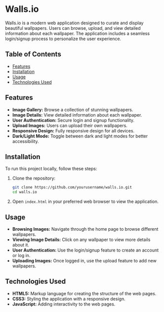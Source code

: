 # Walls.io

Walls.io is a modern web application designed to curate and display beautiful wallpapers. Users can browse, upload, and view detailed information about each wallpaper. The application includes a seamless login/signup process to personalize the user experience.

## Table of Contents

- [Features](#features)
- [Installation](#installation)
- [Usage](#usage)
- [Technologies Used](#technologies-used)


## Features

- **Image Gallery:** Browse a collection of stunning wallpapers.
- **Image Details:** View detailed information about each wallpaper.
- **User Authentication:** Secure login and signup functionality.
- **Upload Images:** Users can upload their own wallpapers.
- **Responsive Design:** Fully responsive design for all devices.
- **Dark/Light Mode:** Toggle between dark and light modes for better accessibility.

## Installation

To run this project locally, follow these steps:

1. Clone the repository:

    ```bash
    git clone https://github.com/yourusername/walls.io.git
    cd walls.io
    ```

2. Open `index.html` in your preferred web browser to view the application.

## Usage

- **Browsing Images:** Navigate through the home page to browse different wallpapers.
- **Viewing Image Details:** Click on any wallpaper to view more details about it.
- **User Authentication:** Use the login/signup feature to create an account or log in.
- **Uploading Images:** Once logged in, use the upload feature to add new wallpapers.


## Technologies Used

- **HTML5:** Markup language for creating the structure of the web pages.
- **CSS3:** Styling the application with a responsive design.
- **JavaScript:** Adding interactivity to the web pages.
